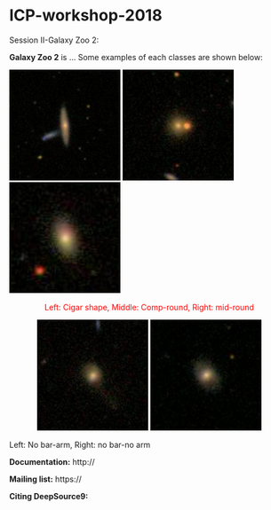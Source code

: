 ICP-workshop-2018
=======

Session II-Galaxy Zoo 2:

**Galaxy Zoo 2** is ...
Some examples of each classes are shown below:
<p align="center"></p>
<div>   

<img src="./images/cigar_shaped_0" width="200"/>

<img src="./images/comp_round_0" width="200"/>
  
<img src="./images/mid_round_0" width="200" />
</div>  
<div style="text-align:center;">
<p style="text-align:center;color:#ff0000;">Left: Cigar shape, Middle: Comp-round, Right: mid-round</p>
</div>

<p align="center">
  <img src="./images/no_bar_arm_0" width="200"/>
  <img src="./images/no_bar_no_arm_0" width="200"/>
  <figcaption>Left: No bar-arm, Right: no bar-no arm</figcaption>
</p>


**Documentation:** http://

**Mailing list:** https://

**Citing DeepSource9:** 
